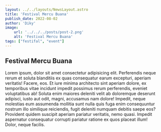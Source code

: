 ```yaml
---
layout: ../../layouts/NewsLayout.astro
title: 'Festival Mercu Buana'
publish_date: 2022-08-02
author: 'Diky'
image:
    url: '../../../posts/post-2.png' 
    alt: 'Festival Mercu Buana'
tags: ["festifal", "event"]
---
```


## Festival Mercu Buana

Lorem ipsum, dolor sit amet consectetur adipisicing elit. Perferendis neque rerum
et soluta blanditiis ex quas consequatur earum excepturi, aperiam veritatis!
Facere, eos. Et iure minima architecto sint aperiam dolore, ex temporibus vitae
incidunt impedit possimus rerum perferendis, eveniet voluptatibus ab! Soluta
enim maiores deleniti velit ab doloremque deserunt adipisci, iusto aut odit,
magni, accusamus nam dolore! Impedit, neque molestias eum assumenda mollitia
sunt nulla quis fuga enim consequuntur nostrum illo similique reiciendis, fugit
deleniti numquam debitis saepe eos? Provident quidem suscipit aperiam pariatur
veritatis, nemo quasi. Impedit aspernatur consequatur corrupti pariatur ratione
ex quos placeat illum! Dolor, neque facilis.
